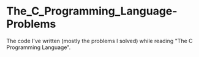 # The_C_Programming_Language-Problems
The code I've written (mostly the problems I solved) while reading "The C Programming Language".
